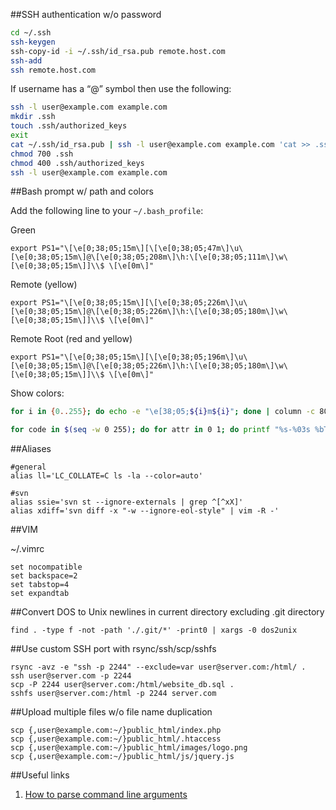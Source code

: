 ##SSH authentication w/o password
```bash
cd ~/.ssh
ssh-keygen
ssh-copy-id -i ~/.ssh/id_rsa.pub remote.host.com
ssh-add
ssh remote.host.com
``` 
If username has a “@” symbol then use the following:
```bash
ssh -l user@example.com example.com
mkdir .ssh
touch .ssh/authorized_keys
exit
cat ~/.ssh/id_rsa.pub | ssh -l user@example.com example.com 'cat >> .ssh/authorized_keys'
chmod 700 .ssh
chmod 400 .ssh/authorized_keys
ssh -l user@example.com example.com
```

##Bash prompt w/ path and colors

Add the following line to your `~/.bash_profile`:

Green

    export PS1="\[\e[0;38;05;15m\][\[\e[0;38;05;47m\]\u\[\e[0;38;05;15m\]@\[\e[0;38;05;208m\]\h:\[\e[0;38;05;111m\]\w\[\e[0;38;05;15m\]]\\$ \[\e[0m\]"

Remote (yellow)

    export PS1="\[\e[0;38;05;15m\][\[\e[0;38;05;226m\]\u\[\e[0;38;05;15m\]@\[\e[0;38;05;226m\]\h:\[\e[0;38;05;180m\]\w\[\e[0;38;05;15m\]]\\$ \[\e[0m\]"

Remote Root (red and yellow)

    export PS1="\[\e[0;38;05;15m\][\[\e[0;38;05;196m\]\u\[\e[0;38;05;15m\]@\[\e[0;38;05;226m\]\h:\[\e[0;38;05;180m\]\w\[\e[0;38;05;15m\]]\\$ \[\e[0m\]"
    
Show colors:
```bash
for i in {0..255}; do echo -e "\e[38;05;${i}m${i}"; done | column -c 80 -s '  '; echo -e "\e[m"
```
```bash
for code in $(seq -w 0 255); do for attr in 0 1; do printf "%s-%03s %bTest%b\n" "${attr}" "${code}" "\e[${attr};38;05;${code}m" "\e[m"; done; done | column -c $((COLUMNS*2))
```    

##Aliases
    
    #general
    alias ll='LC_COLLATE=C ls -la --color=auto'
    
    #svn
    alias ssie='svn st --ignore-externals | grep ^[^xX]'
    alias xdiff='svn diff -x "-w --ignore-eol-style" | vim -R -'

##VIM

~/.vimrc

    set nocompatible
    set backspace=2
    set tabstop=4
    set expandtab

##Convert DOS to Unix newlines in current directory excluding .git directory

    find . -type f -not -path './.git/*' -print0 | xargs -0 dos2unix
    
##Use custom SSH port with rsync/ssh/scp/sshfs

    rsync -avz -e "ssh -p 2244" --exclude=var user@server.com:/html/ .
    ssh user@server.com -p 2244
    scp -P 2244 user@server.com:/html/website_db.sql .
    sshfs user@server.com:/html -p 2244 server.com

##Upload multiple files w/o file name duplication

    scp {,user@example.com:~/}public_html/index.php
    scp {,user@example.com:~/}public_html/.htaccess
    scp {,user@example.com:~/}public_html/images/logo.png
    scp {,user@example.com:~/}public_html/js/jquery.js 
    
##Useful links
1. [How to parse command line arguments](https://stackoverflow.com/questions/192249/how-do-i-parse-command-line-arguments-in-bash)